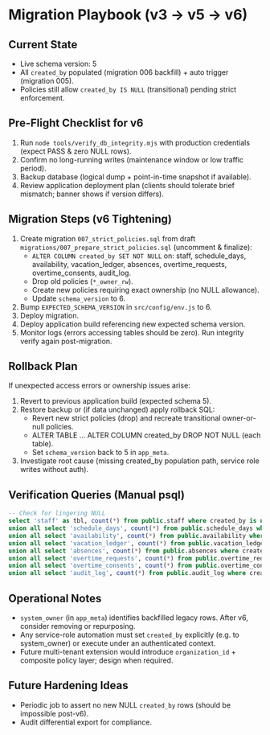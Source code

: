 # Migration Playbook (v3 -> v5 -> v6)

## Current State
- Live schema version: 5
- All `created_by` populated (migration 006 backfill) + auto trigger (migration 005).
- Policies still allow `created_by IS NULL` (transitional) pending strict enforcement.

## Pre-Flight Checklist for v6
1. Run `node tools/verify_db_integrity.mjs` with production credentials (expect PASS & zero NULL rows).
2. Confirm no long-running writes (maintenance window or low traffic period).
3. Backup database (logical dump + point-in-time snapshot if available).
4. Review application deployment plan (clients should tolerate brief mismatch; banner shows if version differs).

## Migration Steps (v6 Tightening)
1. Create migration `007_strict_policies.sql` from draft `migrations/007_prepare_strict_policies.sql` (uncomment & finalize):
   - `ALTER COLUMN created_by SET NOT NULL` on: staff, schedule_days, availability, vacation_ledger, absences, overtime_requests, overtime_consents, audit_log.
   - Drop old policies (`*_owner_rw`).
   - Create new policies requiring exact ownership (no NULL allowance).
   - Update `schema_version` to 6.
2. Bump `EXPECTED_SCHEMA_VERSION` in `src/config/env.js` to 6.
3. Deploy migration.
4. Deploy application build referencing new expected schema version.
5. Monitor logs (errors accessing tables should be zero). Run integrity verify again post-migration.

## Rollback Plan
If unexpected access errors or ownership issues arise:
1. Revert to previous application build (expected schema 5).
2. Restore backup or (if data unchanged) apply rollback SQL:
   - Revert new strict policies (drop) and recreate transitional owner-or-null policies.
   - ALTER TABLE ... ALTER COLUMN created_by DROP NOT NULL (each table).
   - Set `schema_version` back to 5 in `app_meta`.
3. Investigate root cause (missing created_by population path, service role writes without auth).

## Verification Queries (Manual psql)
```sql
-- Check for lingering NULL
select 'staff' as tbl, count(*) from public.staff where created_by is null
union all select 'schedule_days', count(*) from public.schedule_days where created_by is null
union all select 'availability', count(*) from public.availability where created_by is null
union all select 'vacation_ledger', count(*) from public.vacation_ledger where created_by is null
union all select 'absences', count(*) from public.absences where created_by is null
union all select 'overtime_requests', count(*) from public.overtime_requests where created_by is null
union all select 'overtime_consents', count(*) from public.overtime_consents where created_by is null
union all select 'audit_log', count(*) from public.audit_log where created_by is null;
```

## Operational Notes
- `system_owner` (in `app_meta`) identifies backfilled legacy rows. After v6, consider removing or repurposing.
- Any service-role automation must set `created_by` explicitly (e.g. to system_owner) or execute under an authenticated context.
- Future multi-tenant extension would introduce `organization_id` + composite policy layer; design when required.

## Future Hardening Ideas
- Periodic job to assert no new NULL `created_by` rows (should be impossible post-v6).
- Audit differential export for compliance.
